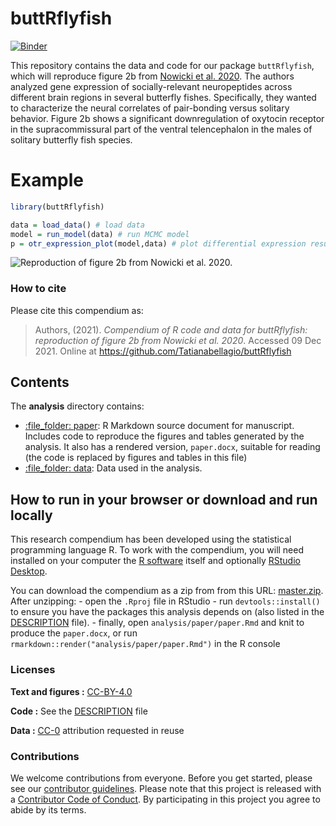 
<!-- README.md is generated from README.Rmd. Please edit that file -->

# buttRflyfish

[![Binder](https://mybinder.org/badge_logo.svg)](https://mybinder.org/v2/gh/Tatianabellagio/SE4B_finalproj/master?urlpath=rstudio)

This repository contains the data and code for our package
`buttRflyfish`, which will reproduce figure 2b from [Nowicki et
al. 2020](https://doi.org/10.1098/rspb.2020.0239). The authors analyzed
gene expression of socially-relevant neuropeptides across different
brain regions in several butterfly fishes. Specifically, they wanted to
characterize the neural correlates of pair-bonding versus solitary
behavior. Figure 2b shows a significant downregulation of oxytocin
receptor in the supracommissural part of the ventral telencephalon in
the males of solitary butterfly fish species.

# Example

``` r
library(buttRflyfish)

data = load_data() # load data
model = run_model(data) # run MCMC model
p = otr_expression_plot(model,data) # plot differential expression results
```

![Reproduction of figure 2b from Nowicki et
al. 2020.](README-fig1-1.png)

### How to cite

Please cite this compendium as:

> Authors, (2021). *Compendium of R code and data for buttRflyfish:
> reproduction of figure 2b from Nowicki et al. 2020*. Accessed 09 Dec
> 2021. Online at <https://github.com/Tatianabellagio/buttRflyfish>

## Contents

The **analysis** directory contains:

-   [:file\_folder: paper](/analysis/paper): R Markdown source document
    for manuscript. Includes code to reproduce the figures and tables
    generated by the analysis. It also has a rendered version,
    `paper.docx`, suitable for reading (the code is replaced by figures
    and tables in this file)
-   [:file\_folder: data](/analysis/data): Data used in the analysis.

## How to run in your browser or download and run locally

This research compendium has been developed using the statistical
programming language R. To work with the compendium, you will need
installed on your computer the [R
software](https://cloud.r-project.org/) itself and optionally [RStudio
Desktop](https://rstudio.com/products/rstudio/download/).

You can download the compendium as a zip from from this URL:
[master.zip](/archive/master.zip). After unzipping: - open the `.Rproj`
file in RStudio - run `devtools::install()` to ensure you have the
packages this analysis depends on (also listed in the
[DESCRIPTION](/DESCRIPTION) file). - finally, open
`analysis/paper/paper.Rmd` and knit to produce the `paper.docx`, or run
`rmarkdown::render("analysis/paper/paper.Rmd")` in the R console

### Licenses

**Text and figures :**
[CC-BY-4.0](http://creativecommons.org/licenses/by/4.0/)

**Code :** See the [DESCRIPTION](DESCRIPTION) file

**Data :** [CC-0](http://creativecommons.org/publicdomain/zero/1.0/)
attribution requested in reuse

### Contributions

We welcome contributions from everyone. Before you get started, please
see our [contributor guidelines](CONTRIBUTING.md). Please note that this
project is released with a [Contributor Code of Conduct](CONDUCT.md). By
participating in this project you agree to abide by its terms.
